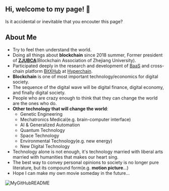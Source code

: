 ## Hi, welcome to my page! 👋

Is it accidental or inevitable that you encouter this page?

## About Me

+ Try to feel then understand the world.
+ Doing all things about **blockchain** since 2018 summer, Former president of **[ZJUBCA](https://github.com/Blockchain-zju)**(Blockchain Association of Zhejiang University).
+ Participated deeply in the research and development of [BaaS](https://filoop.com) and cross-chain platform [BitXHub](https://github.com/meshplus) at [Hyperchain](https://www.hyperchain.cn).
+ **Blockchain** is one of most important technology/economics for digital society.
+ The sequence of the digital wave will be digital finance, digital economy, and finally digital society.
+ People who are crazy enough to think that they can change the world are the ones who do.
+ **Other technology that will change the world**:
  + Genetic Engineering
  + Mechatronics Medical(e.g. brain-computer interface)
  + AI & Generalized Automation
  + Quantum Technology
  + Space Technology
  + Environmental Technology(e.g. new energy)
  + New Digital Technology
+ Technology alone is not enough, it's technology married with liberal arts married with humanities that makes our heart sing.
+ The best way to convey personal opinions to society is no longer pure literature, but its compound form(e.g. **motion picture**...)
+ Hope I can make my own movie someday in the future...

![MyGitHubREADME](https://github-readme-stats.vercel.app/api?username=treasersimplifies&show_icons=true&theme=synthwave)
